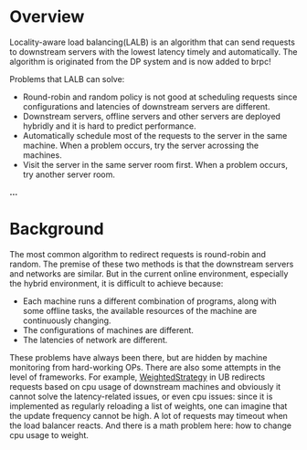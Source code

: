 # Overview

Locality-aware load balancing(LALB) is an algorithm that can send requests to downstream servers with the lowest latency timely and automatically. The algorithm is originated from the DP system and is now added to brpc!

Problems that LALB can solve:

- Round-robin and random policy is not good at scheduling requests since configurations and latencies of downstream servers are different.
- Downstream servers, offline servers and other servers are deployed hybridly and it is hard to predict performance.
- Automatically schedule most of the requests to the server in the same machine. When a problem occurs, try the server acrossing the machines.
- Visit the server in the same server room first. When a problem occurs, try another server room.

**...**

# Background

The most common algorithm to redirect requests is round-robin and random. The premise of these two methods is that the downstream servers and networks are similar. But in the current online environment, especially the hybrid environment, it is difficult to achieve because:

- Each machine runs a different combination of programs, along with some offline tasks, the available resources of the machine are continuously changing.
- The configurations of machines are different.
- The latencies of network are different.

These problems have always been there, but are hidden by machine monitoring from hard-working OPs. There are also some attempts in the level of frameworks. For example, [WeightedStrategy](https://svn.baidu.com/public/trunk/ub/ub_client/ubclient_weightstrategy.h) in UB redirects requests based on cpu usage of downstream machines and obviously it cannot solve the latency-related issues, or even cpu issues: since it is implemented as regularly reloading a list of weights, one can imagine that the update frequency cannot be high. A lot of requests may timeout when the load balancer reacts. And there is a math problem here: how to change cpu usage to weight. 
